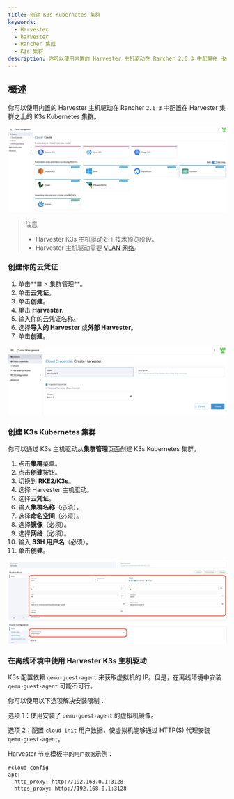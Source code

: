 ```yaml
---
title: 创建 K3s Kubernetes 集群
keywords:
  - Harvester
  - harvester
  - Rancher 集成
  - K3s 集群
description: 你可以使用内置的 Harvester 主机驱动在 Rancher 2.6.3 中配置在 Harvester 集群之上的 K3s Kubernetes 集群。
---
```


## 概述

你可以使用内置的 Harvester 主机驱动在 Rancher `2.6.3` 中配置在 Harvester 集群之上的 K3s Kubernetes 集群。

![k3s-cluster](../assets/rke2-k3s-node-driver.png)

> 注意
> - Harvester K3s 主机驱动处于技术预览阶段。
> - Harvester 主机驱动需要 [VLAN 网络](../../networking/_index#创建-vlan-网络)。

### 创建你的云凭证

1. 单击**☰ > 集群管理**。
2. 单击**云凭证**。
3. 单击**创建**。
4. 单击 **Harvester**.
5. 输入你的云凭证名称。
6. 选择**导入的 Harvester** 或**外部 Harvester**。
7. 单击**创建**。

![create-harvester-cloud-credentials](../assets/create-cloud-credentials.png)

### 创建 K3s Kubernetes 集群

你可以通过 K3s 主机驱动从**集群管理**页面创建 K3s Kubernetes 集群。

1. 点击**集群**菜单。
2. 点击**创建**按钮。
3. 切换到 **RKE2/K3s**。
4. 选择 Harvester 主机驱动。
5. 选择**云凭证**。
6. 输入**集群名称**（必须）。
7. 选择**命名空间**（必须）。
8. 选择**镜像**（必须）。
9. 选择**网络**（必须）。
10. 输入 **SSH 用户名**（必须）。
11. 单击**创建**。

![create-k3s-harvester-cluster](../assets/create-k3s-harvester-cluster.png)

### 在离线环境中使用 Harvester K3s 主机驱动

K3s 配置依赖 `qemu-guest-agent` 来获取虚拟机的 IP。但是，在离线环境中安装 `qemu-guest-agent` 可能不可行。

你可以使用以下选项解决安装限制：

选项 1：使用安装了 `qemu-guest-agent` 的虚拟机镜像。

选项 2：配置 `cloud init` 用户数据，使虚拟机能够通过 HTTP(S) 代理安装 `qemu-guest-agent`。

Harvester 节点模板中的`用户数据`示例：
```
#cloud-config
apt:
  http_proxy: http://192.168.0.1:3128
  https_proxy: http://192.168.0.1:3128
```
